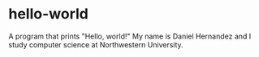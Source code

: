# hello-world
A program that prints "Hello, world!"
My name is Daniel Hernandez and I study computer science at Northwestern University. 
